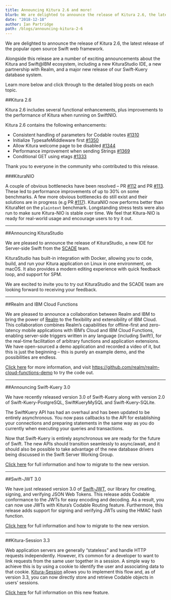 ```yaml
---
title: Announcing Kitura 2.6 and more!
blurb: We are delighted to announce the release of Kitura 2.6, the latest release of the popular open source Swift web framework.
date: "2018-12-18"
author: Ian Partridge
path: /blogs/announcing-kitura-2-6
---
```


We are delighted to announce the release of Kitura 2.6, the latest release of the popular open source Swift web framework.

Alongside this release are a number of exciting announcements about the Kitura and Swift@IBM ecosystem, including a new KituraStudio IDE, a new partnership with Realm, and a major new release of our Swift-Kuery database system.

Learn more below and click through to the detailed blog posts on each topic.

##Kitura 2.6

Kitura 2.6 includes several functional enhancements, plus improvements to the performance of Kitura when running on SwiftNIO.

Kitura 2.6 contains the following enhancements:

- Consistent handling of parameters for Codable routes [#1310](https://github.com/Kitura-Next/Kitura/pull/1310)
- Initialize TypesafeMiddleware first [#1350](https://github.com/Kitura-Next/Kitura/pull/1350)
- Allow Kitura welcome page to be disabled [#1344](https://github.com/Kitura-Next/Kitura/pull/1344)
- Performance improvement when sending Strings [#1369](https://github.com/Kitura-Next/Kitura/pull/1369)
- Conditional GET using etags [#1333](https://github.com/Kitura-Next/Kitura/pull/1333)

Thank you to everyone in the community who contributed to this release.

###KituraNIO

A couple of obvious bottlenecks have been resolved – PR [#112](https://github.com/Kitura-Next/Kitura-NIO/pull/112) and PR [#113](https://github.com/Kitura-Next/Kitura-NIO/pull/113). These led to performance improvements of up to 30% on some benchmarks. A few more obvious bottlenecks do still exist and their solutions are in progress (e.g PR [#117](https://github.com/Kitura-Next/Kitura-NIO/pull/117)). KituraNIO now performs better than KituraNet on the `plaintext` benchmark. Longstanding stress tests were also run to make sure Kitura-NIO is stable over time. We feel that Kitura-NIO is ready for real-world usage and encourage users to try it out.

---

##Announcing KituraStudio

We are pleased to announce the release of KituraStudio, a new IDE for Server-side Swift from the [SCADE](https://www.scade.io) team.

KituraStudio has built-in integration with Docker, allowing you to code, build, and run your Kitura application on Linux in one environment, on macOS. It also provides a modern editing experience with quick feedback loop, and support for SPM.

We are excited to invite you to try out KituraStudio and the SCADE team are looking forward to receiving your feedback.

---

##Realm and IBM Cloud Functions

We are pleased to announce a collaboration between Realm and IBM to bring the power of [Realm](https://realm.io) to the flexibility and extensibility of IBM Cloud. This collaboration combines Realm’s capabilities for offline-first and zero-latency mobile applications with IBM’s Cloud and IBM Cloud Functions, enabling server-side triggers written in any language (including Swift!), for the real-time facilitation of arbitrary functions and application extensions. We have open-sourced a demo application and recorded a video of it, but this is just the beginning – this is purely an example demo, and the possibilities are endless.

[Click here](https://realm.io/blog/realm-and-ibm-cloud-functions/) for more information, and visit https://github.com/realm/realm-cloud-functions-demo to try the code out.

---

##Announcing Swift-Kuery 3.0

We have recently released version 3.0 of Swift-Kuery along with version 2.0 of Swift-Kuery-PostgreSQL, SwiftKueryMySQL and Swift-Kuery-SQLite.

The SwiftKuery API has had an overhaul and has been updated to be entirely asynchronous. You now pass callbacks to the API for establishing your connections and preparing statements in the same way as you do currently when executing your queries and transactions.

Now that Swift-Kuery is entirely asynchronous we are ready for the future of Swift. The new APIs should transition seamlessly to async/await, and it should also be possible to take advantage of the new database drivers being discussed in the Swift Server Working Group.

[Click here](/blogs/announcing-swiftkuery-3-0) for full information and how to migrate to the new version.

---

##Swift-JWT 3.0

We have just released version 3.0 of [Swift-JWT](https://github.com/Kitura-Next/Swift-JWT), our library for creating, signing, and verifying JSON Web Tokens. This release adds Codable conformance to the JWTs for easy encoding and decoding. As a result, you can now use JWTs with Kitura’s Codable Routing feature. Furthermore, this release adds support for signing and verifying JWTs using the HMAC hash function.

[Click here](/blogs/swift-jwt-3-0-codable-json-web-tokens) for full information and how to migrate to the new version.

---

##Kitura-Session 3.3

Web application servers are generally “stateless” and handle HTTP requests independently. However, it’s common for a developer to want to link requests from the same user together in a session. A simple way to achieve this is by using a cookie to identify the user and associating data to that cookie. [Kitura-Session](https://github.com/Kitura-Next/Kitura-Session) allows you to implement this flow and, as of version 3.3, you can now directly store and retrieve Codable objects in users’ sessions.

[Click here](/blogs/codable-kitura-session) for full information on this new feature.
